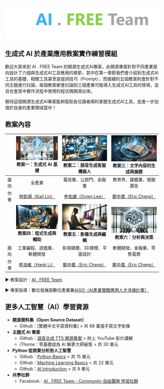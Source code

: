 ![](https://raw.githubusercontent.com/chenkenanalytic/img/master/af/aifreeteam.png)
## 生成式 AI 於產業應用教案實作練習模組
歡迎大家來到 AI . FREE Team 的開源生成式AI專案，此開源專案針對不同產業面向設計了六個與生成式AI工具應用的章節，其中在第一章節我們會介紹到生成式AI工具的基礎、相關工具甚至是提詞技巧（Prompt），而接續的五個教案則會針對不同主題進行討論，每個教案都會討論到三個產業可能導入生成式AI工具的情境，並且也會其中實作流程中使用的程式碼開源出來。

期待這個開源生成式AI專案能夠幫助各位讀者順利掌握生成式AI工具，並進一步加值於自身的產業領域當中！

## 教案內容
| | [![pic1](https://github.com/AI-FREE-Team/Generative-AI-Industrial-Case-Study/blob/main/pics/pic1.png)](https://github.com/AI-FREE-Team/Generative-AI-Industrial-Case-Study/tree/main/%E6%95%99%E6%A1%881%EF%BC%9A%E7%94%9F%E6%88%90%E5%BC%8F%20AI%20%E5%9F%BA%E7%A4%8E) 教案一：生成式 AI 基礎| [![pic2](https://github.com/AI-FREE-Team/Generative-AI-Industrial-Case-Study/blob/main/pics/pic2.png)](https://github.com/AI-FREE-Team/Generative-AI-Industrial-Case-Study/tree/main/%E6%95%99%E6%A1%882%EF%BC%9A%E8%AA%9E%E9%9F%B3%E7%94%9F%E6%88%90%E5%AE%A2%E6%9C%8D%E6%A9%9F%E5%99%A8%E4%BA%BA) 教案二：語音生成客服機器人 | [![pic3](https://github.com/AI-FREE-Team/Generative-AI-Industrial-Case-Study/blob/main/pics/pic3.png)](https://github.com/AI-FREE-Team/Generative-AI-Industrial-Case-Study/tree/main/%E6%95%99%E6%A1%883%EF%BC%9A%E6%96%87%E5%AD%97%E5%85%A7%E5%AE%B9%E7%9A%84%E7%94%9F%E6%88%90%E8%88%87%E6%91%98%E8%A6%81) 教案三：文字內容的生成與摘要 |
| :---: | :---: | :---: | :---: |
| 面向 | 全產業 | 電信業、公部門、金融業 | 教育界、媒體業、營銷廣告 | 
| 作者 | [林凱翊（KaiI Lin）](https://www.linkedin.com/in/%E5%87%B1%E7%BF%8A-%E6%9E%97-3b503028b/) | [李佑謙（Ovien Lee）](https://www.linkedin.com/in/ovien-lee-b42a45231/) | [鄭中嘉（Eric Cheng）](https://www.linkedin.com/in/eric-cheng-ai-free-team/)  | 
| | [![pic4](https://github.com/AI-FREE-Team/Generative-AI-Industrial-Case-Study/blob/main/pics/pic4.png)](https://github.com/AI-FREE-Team/Generative-AI-Industrial-Case-Study/tree/main/%E6%95%99%E6%A1%884%EF%BC%9A%E7%A8%8B%E5%BC%8F%E7%94%9F%E6%88%90%E8%88%87%E8%BC%94%E5%8A%A9) **教案四：程式生成與輔助** | [![pic5](https://github.com/AI-FREE-Team/Generative-AI-Industrial-Case-Study/blob/main/pics/pic5.png)](https://github.com/AI-FREE-Team/Generative-AI-Industrial-Case-Study/tree/main/%E6%95%99%E6%A1%885%EF%BC%9A%E5%BD%B1%E5%83%8F%E7%94%9F%E6%88%90%E8%88%87%E7%B7%A8%E8%BC%AF) **教案五：影像生成與編輯** | [![pic6](https://github.com/AI-FREE-Team/Generative-AI-Industrial-Case-Study/blob/main/pics/pic6.png)](https://github.com/AI-FREE-Team/Generative-AI-Industrial-Case-Study/tree/main/%E6%95%99%E6%A1%886%EF%BC%9A%E5%88%86%E6%9E%90%E8%88%87%E6%B1%BA%E7%AD%96) **教案六：分析與決策** |
| 面向 | 工業編程、遊戲業、軟體開發 | 影視媒體、3D建模、平面設計 | 軟體開發、金融業、零售電商 |
| 作者 | [李浩維（Hank Li）](https://www.linkedin.com/in/%E6%B5%A9%E7%B6%AD-%E6%9D%8E-996248236/) | [鄭中嘉（Eric Cheng）](https://www.linkedin.com/in/eric-cheng-ai-free-team/) |  [鄭中嘉（Eric Cheng）](https://www.linkedin.com/in/eric-cheng-ai-free-team/) |

▶ 教案設計：[AI . FREE Team](https://www.facebook.com/aifreeteam/)

▶ 專案指導：數位發展部數位產業署[AIGO（AI產業實戰應用人才淬煉計畫）](https://aigo.org.tw/zh-tw)

## 更多人工智慧（AI）學習資源
* **開源資料集（Open Source Dataset）**
    * Github：[繁體中文手寫資料集] > 共 68 萬張手寫文字影像
* **主題式 AI 專案**
    * Github：[語音合成 TTS 開源專案](https://github.com/AI-FREE-Team/TTS-AIGO) > 附上 YouTube 影片講解
    * iThome：零基礎成為 AI 解夢大師秘笈 > 共 30 單元
* **Python 從商業分析到人工智慧**
    * Github：[Python Basics](https://github.com/AI-FREE-Team/Python-Basics) > 共 15 單元
    * Github：[Machine Learning Basics](https://github.com/AI-FREE-Team/Machine-Learning-Basic) > 共 22 單元
    * Github：[AI Introduction](https://github.com/AI-FREE-Team/AI-Introduction) > 共 9 單元
* **共學社群**
    * Facebook：[AI . FREE Team - Community 自由團隊 學習社群](https://www.facebook.com/groups/AI.Free.Community)